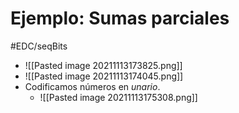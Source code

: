# Ejemplo: Sumas parciales
#EDC/seqBits
- ![[Pasted image 20211113173825.png]]
- ![[Pasted image 20211113174045.png]]
- Codificamos números en *unario*.
	- ![[Pasted image 20211113175308.png]]